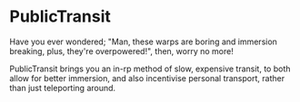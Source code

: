 # PublicTransit
Have you ever wondered; "Man, these warps are boring and immersion breaking, plus, they're overpowered!", then, worry no more!

PublicTransit brings you an in-rp method of slow, expensive transit, to both allow for better immersion, and also incentivise personal transport, rather than just teleporting around.
